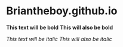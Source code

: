 # Briantheboy.github.io
**This text will be bold**
__This will also be bold__

*This text will be italic*
_This will also be italic_
